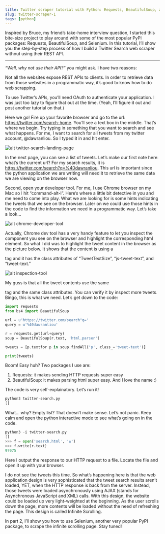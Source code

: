```yaml
---
title: Twitter scraper tutorial with Python: Requests, BeautifulSoup, and Selenium - Part 1
slug: twitter-scraper-1
tags: [python]
---
```



Inspired by Bruce, my friend’s take-home interview question, I started this 
bite-size project to play around with some of the most popular PyPI packages: 
Requests, BeautifulSoup, and Selenium. In this tutorial, I’ll show you the 
step-by-step process of how I build a Twitter Search web scraper without using 
their REST API.

<!-- more -->

---

_“Well, why not use their API?”_ you might ask. I have two reasons:

Not all the websites expose REST APIs to clients. In order to retrieve data from 
those websites in a programmatic way, it’s good to know how to do web scrapping.

To use Twitter’s APIs, you’ll need OAuth to authenticate your application. I was 
just too lazy to figure that out at the time. (Yeah, I’ll figure it out and post 
another tutorial on that.)

Here we go! Fire up your favorite browser and go to the url: 
https://twitter.com/search-home. You’ll see a text box in the middle. That’s 
where we begin. Try typing in something that you want to search and see what 
happens. For me, I want to search for all tweets from my twitter account, 
@dawranliou. So I typed it in and hit enter.

![alt twitter-search-landing-page](/images/twitter-search-landing-page.png)

In the next page, you can see a list of tweets. Let’s make our first note here: 
what’s the current url? For my search results, it is 
https://twitter.com/search?q=%40dawranliou. This url is important since the 
python application we are writing will need it to retrieve the same data we are 
viewing on the browser now.

Second, open your developer tool. For me, I use Chrome browser on my Mac so I 
hit “command-alt-I”. Here’s where a little bit detective in you and me need to 
come into play. What we are looking for is some hints indicating the tweets that
we see on the browser. Later on we could use those hints in the code to find the
information we need in a programmatic way. Let’s take a look…

![alt chrome-developer-tool](/images/chrome-developer-tool.png)

Actually, Chrome dev tool has a very handy feature to let you inspect the 
component you see on the browser and highlight the corresponding html element. 
So what I did was to highlight the tweet content in the browser as the picture 
below. It shows that the content is using a <p> tag and it has the class 
attributes of “TweetTextSize”, “js-tweet-text”, and “tweet-text.”

![alt inspection-tool](/images/inspection-tool.png)

My guss is that all the tweet contents use the same <p> tag and the same class 
attributes. You can verify it by inspect more tweets. Bingo, this is what we 
need. Let’s get down to the code:

```python
import requests
from bs4 import BeautifulSoup

url = u'https://twitter.com/search"q='
query = u'%40dawranliou'

r = requests.get(url+query)
soup = BeautifulSoup(r.text, 'html.parser')

tweets = [p.textfor p in soup.findAll('p', class_='tweet-text')]

print(tweets)
```

Boom! Easy huh? Two packages I use are:
1. Requests: it makes sending HTTP requests super easy
1. BeautifulSoup: it makes parsing html super easy. And I love the name :)

The code is very self-explainatory. Let’s run it!

```python
python3 twitter-search.py
[]
```

What… why? Empty list? That doesn’t make sense. Let’s not panic. Keep calm and 
open the python interactive mode to see what’s going on in the code.

```python
python3 -i twitter-search.py
[]
>>> f = open('search.html', 'w')
>>> f.write(r.text)
97075
```

Here I output the response to our HTTP request to a file. Locate the file and 
open it up with your browser.

I do not see the tweets this time. So what’s happening here is that the web 
application design is very sophisticated that the tweet search results aren’t 
loaded, YET, when the HTTP response is back from the server. Instead, those 
tweets were loaded asynchronously using AJAX (stands for Asynchronous JavaScript
and XML) calls. With this design, the website could be loaded up very 
light-weighted at the beginning. As the user scrolls down the page, more 
contents will be loaded without the need of refreshing the page. This design is 
called Infinite Scrolling.

In part 2, I’ll show you how to use Selenium, another very popular PyPI package,
to scrape the infinite scrolling page. Stay tuned!
